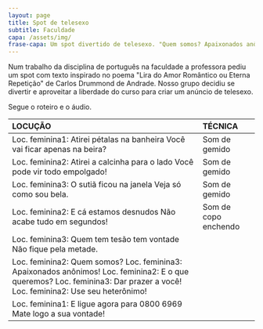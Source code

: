 ```yaml
---
layout: page
title: Spot de telesexo
subtitle: Faculdade
capa: /assets/img/
frase-capa: Um spot divertido de telesexo. "Quem somos? Apaixonados anônimos!"
---
```



Num trabalho da disciplina de português na faculdade a professora pediu um spot com texto inspirado no poema "Lira do Amor Romântico ou Eterna Repetição" de Carlos Drummond de Andrade. Nosso grupo decidiu se divertir e aproveitar a liberdade do curso para criar um anúncio de telesexo.

Segue o roteiro e o áudio.

<audio ref='Telesexo' src="https://github.com/ReMattazio/remattazio.github.io/blob/master/assets/mids/spot_sexo.mp3?raw=true" ></audio>


| LOCUÇÃO | TÉCNICA |
| :-- | :-- |
| Loc. feminina1: Atirei pétalas na banheira Você vai ficar apenas na beira? | Som de gemido |
| Loc. feminina2: Atirei a calcinha para o lado Você pode vir todo empolgado! | Som de gemido |
| Loc. feminina3: O sutiã ficou na janela Veja só como sou bela. | Som de gemido |
| Loc. feminina2: E cá estamos desnudos Não acabe tudo em segundos! | Som de copo enchendo |
| Loc. feminina3: Quem tem tesão tem vontade Não fique pela metade. |   |
| Loc. feminina2: Quem somos?  Loc. feminina3: Apaixonados anônimos!  Loc. feminina2: E o que queremos?  Loc. feminina3: Dar prazer a você!  Loc. feminina2: Use seu heterônimo! |   |
| Loc. feminina1: E ligue agora para 0800 6969 Mate logo a sua vontade! |   |
